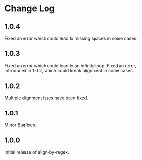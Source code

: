 # Change Log

## 1.0.4

Fixed an error which could lead to missing spaces in some cases.

## 1.0.3

Fixed an error which could lead to an infinite loop.
Fixed an error, introduced in 1.0.2, which could break alignment in some cases.

## 1.0.2

Multiple alignment isses have been fixed.

## 1.0.1

Minor Bugfixes.

## 1.0.0

Initial release of align-by-regex.